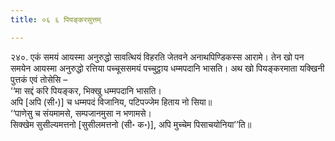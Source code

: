 ```yaml
---
title: ०६ ६ पियङ्करसुत्तम्

---
```


२४०. एकं समयं आयस्मा अनुरुद्धो सावत्थियं विहरति जेतवने अनाथपिण्डिकस्स आरामे। तेन खो पन समयेन आयस्मा अनुरुद्धो रत्तिया पच्चूससमयं पच्चुट्ठाय धम्मपदानि भासति। अथ खो पियङ्करमाता यक्खिनी पुत्तकं एवं तोसेसि –  
‘‘मा सद्दं करि पियङ्कर, भिक्खु धम्मपदानि भासति।  
अपि [अपि (सी॰)] च धम्मपदं विजानिय, पटिपज्जेम हिताय नो सिया॥  
‘‘पाणेसु च संयमामसे, सम्पजानमुसा न भणामसे।  
सिक्खेम सुसील्यमत्तनो [सुसीलमत्तनो (सी॰ क॰)], अपि मुच्चेम पिसाचयोनिया’’ति॥  

